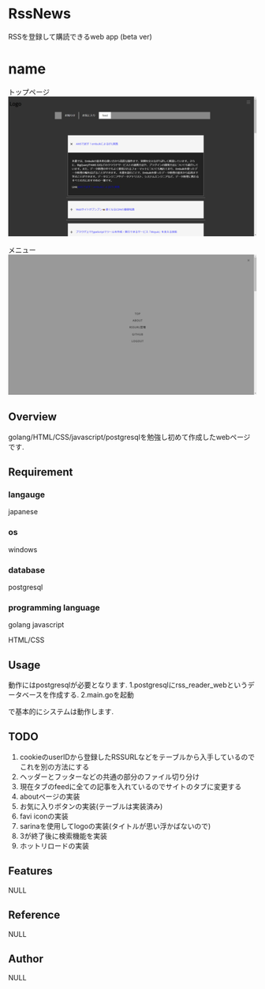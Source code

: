# RssNews
RSSを登録して購読できるweb app (beta ver)

# name

トップページ
![image](./top.png)

メニュー
![image](./menu.png)

## Overview
golang/HTML/CSS/javascript/postgresqlを勉強し初めて作成したwebページです.

## Requirement

### langauge
japanese

### os
windows

### database
postgresql

### programming language
golang 
javascript

HTML/CSS

## Usage
動作にはpostgresqlが必要となります.
1.postgresqlにrss_reader_webというデータベースを作成する.
2.main.goを起動

で基本的にシステムは動作します.

## TODO
1. cookieのuserIDから登録したRSSURLなどをテーブルから入手しているのでこれを別の方法にする
2. ヘッダーとフッターなどの共通の部分のファイル切り分け
3. 現在タブのfeedに全ての記事を入れているのでサイトのタブに変更する
4. aboutページの実装
5. お気に入りボタンの実装(テーブルは実装済み)
6. favi iconの実装
7. sarinaを使用してlogoの実装(タイトルが思い浮かばないので)
8. 3が終了後に検索機能を実装
9. ホットリロードの実装

## Features
NULL

## Reference
NULL

## Author
NULL

